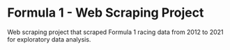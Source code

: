 # Formula 1 - Web Scraping Project
Web scraping project that scraped Formula 1 racing data from 2012 to 2021 for exploratory data analysis.
